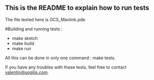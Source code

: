This is the README to explain how to run tests
----------------------------------------------

The file tested here is GCS_Mavlink.pde

#Building and running tests :

* make sketch
* make build
* make run

All this can be done in only one command : make tests.


If you have any troubles with these tests, feel free to contact valentin@sogilis.com.
